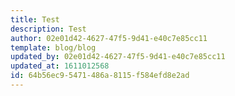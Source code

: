 ```yaml
---
title: Test
description: Test
author: 02e01d42-4627-47f5-9d41-e40c7e85cc11
template: blog/blog
updated_by: 02e01d42-4627-47f5-9d41-e40c7e85cc11
updated_at: 1611012568
id: 64b56ec9-5471-486a-8115-f584efd8e2ad
---
```

